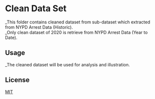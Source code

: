 # Clean Data Set
_This folder contains cleaned dataset from sub-dataset which extracted from NYPD Arrest Data (Historic).\
_Only clean dataset of 2020 is retrieve from NYPD Arrest Data (Year to Date).

## Usage
_The cleaned dataset will be used for analysis and illustration.

## License
[MIT](https://choosealicense.com/licenses/mit/)
